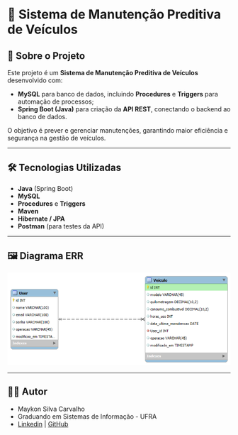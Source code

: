 # 🚗 Sistema de Manutenção Preditiva de Veículos

## 📌 Sobre o Projeto
Este projeto é um **Sistema de Manutenção Preditiva de Veículos** desenvolvido com:
- **MySQL** para banco de dados, incluindo **Procedures** e **Triggers** para automação de processos;
- **Spring Boot (Java)** para criação da **API REST**, conectando o backend ao banco de dados.

O objetivo é prever e gerenciar manutenções, garantindo maior eficiência e segurança na gestão de veículos.

---

## 🛠️ Tecnologias Utilizadas
- **Java** (Spring Boot)
- **MySQL**
- **Procedures** e **Triggers**
- **Maven**
- **Hibernate / JPA**
- **Postman** (para testes da API)

---

## 🖼️ Diagrama ERR
![Diagrama ERR](docs/diagrama-er.png)

---

## 👨‍💻 Autor
- Maykon Silva Carvalho
- Graduando em Sistemas de Informação - UFRA
- [Linkedin](https://www.linkedin.com/in/maykon-carvalho-329853208) | [GitHub](https://github.com/carvalhomaykon)
